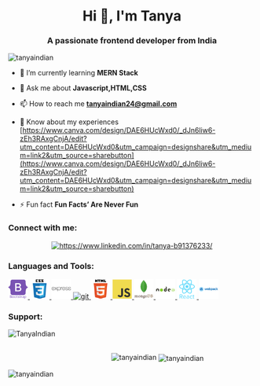 <h1 align="center">Hi 👋, I'm Tanya</h1>
<h3 align="center">A passionate frontend developer from India</h3>

<p align="left"> <img src="https://komarev.com/ghpvc/?username=tanyaindian&label=Profile%20views&color=0e75b6&style=flat" alt="tanyaindian" /> </p>

- 🌱 I’m currently learning **MERN Stack**

- 💬 Ask me about **Javascript,HTML,CSS**

- 📫 How to reach me **tanyaindian24@gmail.com**

- 📄 Know about my experiences [https://www.canva.com/design/DAE6HUcWxd0/_dJn6liw6-zEh3RAxgCnjA/edit?utm_content=DAE6HUcWxd0&utm_campaign=designshare&utm_medium=link2&utm_source=sharebutton](https://www.canva.com/design/DAE6HUcWxd0/_dJn6liw6-zEh3RAxgCnjA/edit?utm_content=DAE6HUcWxd0&utm_campaign=designshare&utm_medium=link2&utm_source=sharebutton)

- ⚡ Fun fact **Fun Facts’ Are Never Fun**

<h3 align="left">Connect with me:</h3>
<p align="center">
<a href="https://linkedin.com/in/https://www.linkedin.com/in/tanya-b91376233/" target="blank"><img align="center" src="https://raw.githubusercontent.com/rahuldkjain/github-profile-readme-generator/master/src/images/icons/Social/linked-in-alt.svg" alt="https://www.linkedin.com/in/tanya-b91376233/" height="30" width="40" /></a>
</p>

<h3 align="left">Languages and Tools:</h3>
<p align="left"> <a href="https://getbootstrap.com" target="_blank" rel="noreferrer"> <img src="https://raw.githubusercontent.com/devicons/devicon/master/icons/bootstrap/bootstrap-plain-wordmark.svg" alt="bootstrap" width="40" height="40"/> </a> <a href="https://www.w3schools.com/css/" target="_blank" rel="noreferrer"> <img src="https://raw.githubusercontent.com/devicons/devicon/master/icons/css3/css3-original-wordmark.svg" alt="css3" width="40" height="40"/> </a> <a href="https://expressjs.com" target="_blank" rel="noreferrer"> <img src="https://raw.githubusercontent.com/devicons/devicon/master/icons/express/express-original-wordmark.svg" alt="express" width="40" height="40"/> </a> <a href="https://git-scm.com/" target="_blank" rel="noreferrer"> <img src="https://www.vectorlogo.zone/logos/git-scm/git-scm-icon.svg" alt="git" width="40" height="40"/> </a> <a href="https://www.w3.org/html/" target="_blank" rel="noreferrer"> <img src="https://raw.githubusercontent.com/devicons/devicon/master/icons/html5/html5-original-wordmark.svg" alt="html5" width="40" height="40"/> </a> <a href="https://developer.mozilla.org/en-US/docs/Web/JavaScript" target="_blank" rel="noreferrer"> <img src="https://raw.githubusercontent.com/devicons/devicon/master/icons/javascript/javascript-original.svg" alt="javascript" width="40" height="40"/> </a> <a href="https://www.mongodb.com/" target="_blank" rel="noreferrer"> <img src="https://raw.githubusercontent.com/devicons/devicon/master/icons/mongodb/mongodb-original-wordmark.svg" alt="mongodb" width="40" height="40"/> </a> <a href="https://nodejs.org" target="_blank" rel="noreferrer"> <img src="https://raw.githubusercontent.com/devicons/devicon/master/icons/nodejs/nodejs-original-wordmark.svg" alt="nodejs" width="40" height="40"/> </a> <a href="https://reactjs.org/" target="_blank" rel="noreferrer"> <img src="https://raw.githubusercontent.com/devicons/devicon/master/icons/react/react-original-wordmark.svg" alt="react" width="40" height="40"/> </a> <a href="https://webpack.js.org" target="_blank" rel="noreferrer"> <img src="https://raw.githubusercontent.com/devicons/devicon/d00d0969292a6569d45b06d3f350f463a0107b0d/icons/webpack/webpack-original-wordmark.svg" alt="webpack" width="40" height="40"/> </a> </p>

<h3 align="left">Support:</h3>
<p><a href="https://www.buymeacoffee.com/TanyaIndian"> <img align="left" src="https://cdn.buymeacoffee.com/buttons/v2/default-yellow.png" height="50" width="210" alt="TanyaIndian" /></a></p><br><br>

<p><img align="left" src="https://github-readme-stats.vercel.app/api/top-langs?username=tanyaindian&show_icons=true&locale=en&layout=compact" alt="tanyaindian" /></p>

<p>&nbsp;<img align="center" src="https://github-readme-stats.vercel.app/api?username=tanyaindian&show_icons=true&locale=en" alt="tanyaindian" /></p>

<p><img align="center" src="https://github-readme-streak-stats.herokuapp.com/?user=tanyaindian&" alt="tanyaindian" /></p>
